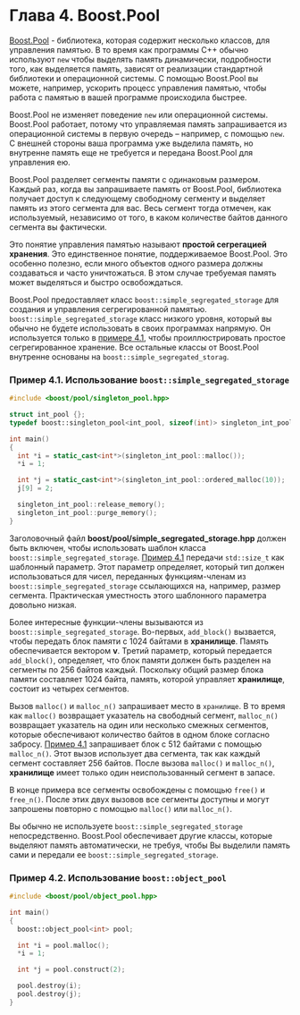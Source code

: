 # Глава 4. Boost.Pool

[Boost.Pool](http://www.boost.org/doc/libs/1_62_0/libs/pool/doc/html/index.html) - библиотека, которая содержит несколько классов, для управления памятью. В то время как программы C++ обычно используют `new` чтобы выделять память динамически, подробности того, как выделяется память, зависят от реализации стандартной библиотеки и операционной системы. С помощью Boost.Pool вы можете, например, ускорить процесс управления памятью, чтобы работа с памятью в вашей программе происходила быстрее.

Boost.Pool не изменяет поведение `new` или операционной системы. Boost.Pool работает, потому что управляемая память запрашивается из операционной системы в первую очередь – например, с помощью `new`. С внешней стороны ваша программа уже выделила память, но внутренне память еще не требуется и передана Boost.Pool для управления ею.

Boost.Pool разделяет сегменты памяти с одинаковым размером. Каждый раз, когда вы запрашиваете память от Boost.Pool, библиотека получает доступ к следующему свободному сегменту и выделяет память из этого сегмента для вас. Весь сегмент тогда отмечен, как используемый, независимо от того, в каком количестве байтов данного сегмента вы фактически.

Это понятие управления памятью называют **простой сегрегацией хранения**. Это единственное понятие, поддерживаемое Boost.Pool. Это  особенно полезно, если много объектов одного размера должны создаваться и часто уничтожаться. В этом случае требуемая память может выделяться и  быстро освобождаться.

Boost.Pool предоставляет класс `boost::simple_segregated_storage` для создания и управления сегрегированной памятью. `boost::simple_segregated_storage` класс низкого уровня, который вы обычно не будете использовать в своих программах напрямую. Он используется только в [примере 4.1](#ex.simple_segregated_storage_01), чтобы проиллюстрировать простое сегрегированное хранение. Все остальные классы от Boost.Pool внутренне основаны на `boost::simple_segregated_storag`.

<a id="ex.simple_segregated_storage_01"></a>
### Пример 4.1. Использование `boost::simple_segregated_storage`
```cpp
#include <boost/pool/singleton_pool.hpp>

struct int_pool {};
typedef boost::singleton_pool<int_pool, sizeof(int)> singleton_int_pool;

int main()
{
  int *i = static_cast<int*>(singleton_int_pool::malloc());
  *i = 1;

  int *j = static_cast<int*>(singleton_int_pool::ordered_malloc(10));
  j[9] = 2;

  singleton_int_pool::release_memory();
  singleton_int_pool::purge_memory();
}
```
Заголовочный файл **boost/pool/simple_segregated_storage.hpp** должен быть включен, чтобы использовать шаблон класса `boost::simple_segregated_storage`. [Пример 4.1](#ex.simple_segregated_storage_01) передачи `std::size_t` как шаблонный параметр. Этот параметр определяет, который тип должен использоваться для чисел, переданных функциям-членам из `boost::simple_segregated_storage` ссылающихся на, например, размер сегмента. Практическая уместность этого шаблонного параметра довольно низкая.

Более интересные функции-члены вызываются из `boost::simple_segregated_storage`. Во-первых, `add_block()` вызвается, чтобы передать блок памяти с 1024 байтами в **хранилище**. Память обеспечивается вектором **v**. Третий параметр, который передается `add_block()`, определяет, что блок памяти должен быть разделен на сегменты по 256 байтов каждый. Поскольку общий размер блока памяти составляет 1024 байта, память, которой управляет **хранилище**, состоит из четырех сегментов.

Вызов `malloc()` и `malloc_n()` запрашивает место в `хранилище`. В то время как `malloc()` возвращает указатель на свободный сегмент, `malloc_n()` возвращает указатель на один или несколько смежных сегментов, которые обеспечивают количество байтов в одном блоке согласно забросу. [Пример 4.1](#ex.simple_segregated_storage_01) запрашивает блок с 512 байтами с помощью `malloc_n()`. Этот вызов использует два сегмента, так как каждый сегмент составляет 256 байтов. После вызова `malloc()` и `malloc_n()`, **хранилище** имеет только один неиспользованный сегмент в запасе.

В конце примера все сегменты освобождены с помощью `free()` и `free_n()`. После этих двух вызовов все сегменты доступны и могут запрошены повторно с помощью `malloc()` или `malloc_n()`.

Вы обычно не используете `boost::simple_segregated_storage` непосредственно. Boost.Pool обеспечивает другие классы, которые выделяют память автоматически, не требуя, чтобы Вы выделили память сами и передали ее  `boost::simple_segregated_storage`.

<a id="ex.object_pool_01"></a>
### Пример 4.2. Использование `boost::object_pool`

```cpp
#include <boost/pool/object_pool.hpp>

int main()
{
  boost::object_pool<int> pool;

  int *i = pool.malloc();
  *i = 1;

  int *j = pool.construct(2);

  pool.destroy(i);
  pool.destroy(j);
}
```
